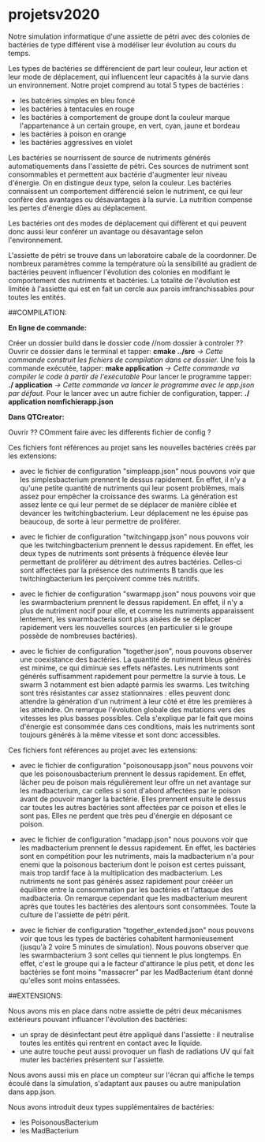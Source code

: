 # projetsv2020

Notre simulation informatique d'une assiette de pétri avec des colonies 
de bactéries de type différent vise à modéliser leur évolution au cours 
du temps.

Les types de bactéries se différencient de part leur couleur, leur 
action et leur mode de déplacement, qui influencent leur capacités à la 
survie dans un environnement. Notre projet comprend au total 5 types de 
bactéries :
 - les batcéries simples en bleu foncé
 - les bactéries à tentacules en rouge
 - les bactéries à comportement de groupe dont la couleur marque 
 l'appartenance à un certain groupe, en vert, cyan, jaune et bordeau
 - les bactéries à poison en orange
 - les bactéries aggressives en violet

Les bactéries se nourrissent de source de nutriments générés 
automatiquements dans l'assiette de pétri. Ces sources de nutriment sont 
consommables et permettent aux bactérie d'augmenter leur niveau 
d'énergie. On en distingue deux type, selon la couleur. Les bactéries 
connaissent un comportement différencié selon le nutriment, ce qui leur 
confère des avantages ou désavantages à la survie. La nutrition compense 
les pertes d'énergie dûes au déplacement.

Les bactéries ont des modes de déplacement qui diffèrent et qui peuvent 
donc aussi leur conférer un avantage ou désavantage selon 
l'environnement. 

L'assiette de pétri se trouve dans un laboratoire cabale de la 
coordonner. De nombreux paramètres comme la température où la 
sensibilité au gradient de bactéries peuvent influencer l'évolution des 
colonies en modifiant le comportement des nutriments et bactéries. La 
totalité de l'évolution est limitée à l'assiette qui est en fait un 
cercle aux parois imfranchissables pour toutes les entités.

 





##COMPILATION:

**En ligne de commande:**

Créer un dossier build dans le dossier code //nom dossier à controler ??
Ouvrir ce dossier dans le terminal et tapper: **cmake ../src**
*-> Cette commande construit les fichiers de compilation dans ce dossier.*
Une fois la commande exécutée, tapper: **make application**
*-> Cette commande va compiler le code à partir de l'exécutable*
Pour lancer le programme tapper: **./ application**
*-> Cette commande va lancer le programme avec le app.json par défaut.*
Pour le lancer avec un autre fichier de configuration, tapper: 
**./ application nomfichierapp.json** 

**Dans QTCreator:**

Ouvrir ?? COmment faire avec les differents fichier de config ?



Ces fichiers font références au projet sans les nouvelles bactéries
créés par les extensions:

 - avec le fichier de configuration "simpleapp.json" nous pouvons voir 
que les simplesbacterium prennent le dessus rapidement. En effet, il n'y
a qu'une petite quantité de nutriments qui leur posent problèmes, mais 
assez pour empêcher la croissance des swarms. La génération est 
assez lente ce qui leur permet de se déplacer de manière ciblée et 
devancer les twitchingbacterium. Leur déplacement ne les épuise pas 
beaucoup, de sorte à leur permettre de proliférer.

 - avec le fichier de configuration "twitchingapp.json" nous pouvons 
voir que les twitchingbacterium prennent le dessus rapidement. En effet,
les deux types de nutriments sont présents à fréquence élevée leur 
permettant de proliférer au détriment des autres bactéries. Celles-ci 
sont affectées par la présence des nutriments B tandis que les 
twitchingbacterium les perçoivent comme très nutritifs.

 - avec le fichier de configuration "swarmapp.json" nous pouvons voir que 
les swarmbacterium prennent le dessus rapidement. En effet, il n'y a 
plus de nutriment nocif pour elle, et comme les nutriments apparaissent
lentement, les swarmbacteria sont plus aisées de se déplacer rapidement 
vers les nouvelles sources (en particulier si le groupe possède de 
nombreuses bactéries).

 - avec le fichier de configuration "together.json", nous pouvons 
observer une coexistance des bactéries. La quantité de nutriment bleus
générés est minime, ce qui diminue ses effets néfastes. Les nutriments 
sont générés suffisamment rapidement pour permettre la survie à tous. 
Le swarm 3 notamment est bien adapté parmis les swarms. Les twitching 
sont très résistantes car assez stationnaires : elles peuvent donc
attendre la génération d'un nutriment à leur côté et être les premières
à les atteindre. On remarque l'évolution globale des mutations vers des 
vitesses les plus basses possibles. Cela s'explique par le fait que 
moins d'énergie est consommée dans ces conditions, mais les nutriments 
sont toujours générés à la même vitesse et sont donc accessibles.

Ces fichiers font références au projet avec les extensions:

 - avec le fichier de configuration "poisonousapp.json" nous pouvons 
voir que les poisonousbacterium prennent le dessus rapidement. En effet,
lâcher peu de poison mais régulièrement leur offre un net avantage sur 
les madbacterium, car celles si sont d'abord affectées par le poison
avant de pouvoir manger la bactérie. Elles prennent ensuite le dessus 
car toutes les autres bactéries sont affectées par ce poison et elles
le sont pas. Elles ne perdent que très peu d'énergie en déposant ce 
poison.

 - avec le fichier de configuration "madapp.json" nous pouvons voir que 
les madbacterium prennent le dessus rapidement. En effet, les bactéries 
sont en compétition pour les nutriments, mais la madbacterium n'a pour 
enemi que la poisonous bacterium dont le poison est certes puissant, 
mais trop tardif face à la multiplication des madbacterium. Les 
nutriments ne sont pas générés assez rapidement pour crééer un équilibre 
entre la consommation par les bactéries et l'attaque des madbacteria. 
On remarque cependant que les madbacterium meurent après que toutes les 
bactéries des alentours sont consommées. Toute la culture de l'assiette 
de pétri périt.

 - avec le fichier de configuration "together_extended.json" nous 
pouvons voir que tous les types de bactéries cohabitent harmonieusement 
(jusqu'à 2 voire 5 minutes de simulation). Nous pouvons observer que les
swarmbacterium 3 sont celles qui tiennent le plus longtemps. En effet,
c'est le groupe qui a le facteur d'attirance le plus petit, et donc les
bactéries se font moins "massacrer" par les MadBacterium étant donné
qu'elles sont moins entassées.




##EXTENSIONS:

Nous avons mis en place dans notre assiette de pétri deux mécanismes 
extérieurs pouvant influancer l'évolution des bactéries:
 - un spray de désinfectant peut être appliqué dans l'assiette : il 
 neutralise toutes les entités qui rentrent en contact avec le liquide.
 - une autre touche peut aussi provoquer un flash de radiations UV qui 
 fait muter les bactéries présentent sur l'assiette.

Nous avons aussi mis en place un compteur sur l'écran qui affiche le 
temps écoulé dans la simulation, s'adaptant aux pauses ou autre 
manipulation dans app.json.

Nous avons introduit deux types supplémentaires de bactéries:
 - les PoisonousBacterium
 - les MadBacterium
